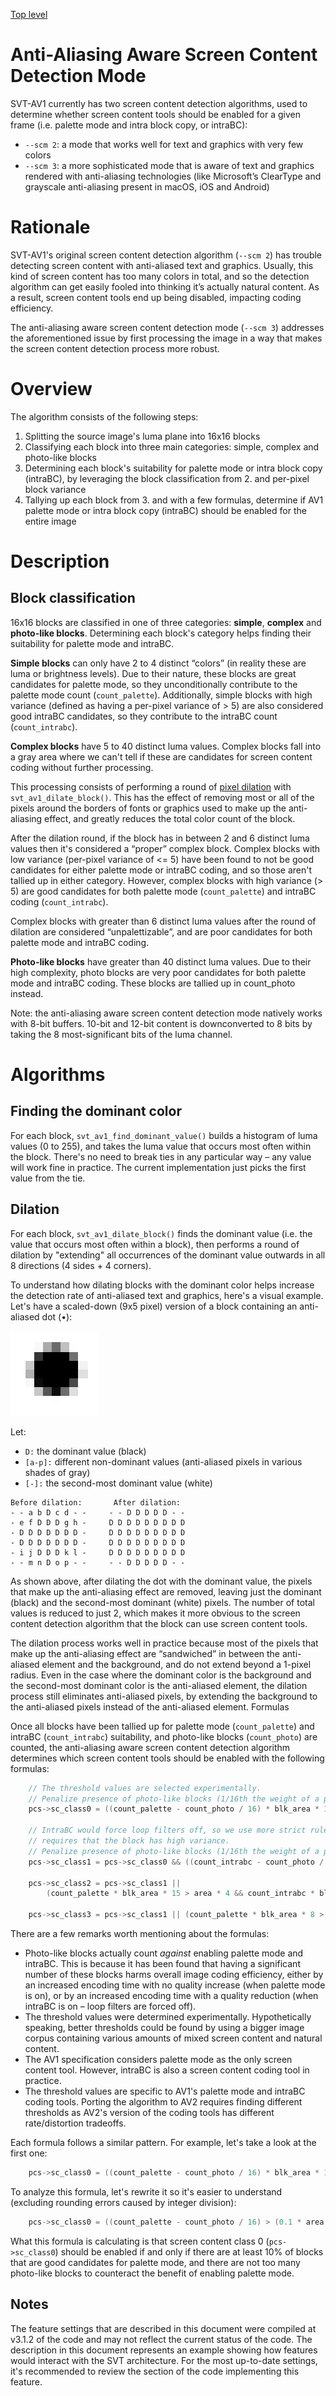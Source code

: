 [Top level](../README.md)

# Anti-Aliasing Aware Screen Content Detection Mode

SVT-AV1 currently has two screen content detection algorithms, used to determine whether screen content tools should be enabled for a given frame (i.e. palette mode and intra block copy, or intraBC):
- `--scm 2`: a mode that works well for text and graphics with very few colors
- `--scm 3`: a more sophisticated mode that is aware of text and graphics rendered with anti-aliasing technologies (like Microsoft’s ClearType and grayscale anti-aliasing present in macOS, iOS and Android)

# Rationale

SVT-AV1's original screen content detection algorithm (`--scm 2`) has trouble detecting screen content with anti-aliased text and graphics. Usually, this kind of screen content has too many colors in total, and so the detection algorithm can get easily fooled into thinking it’s actually natural content. As a result, screen content tools end up being disabled, impacting coding efficiency.

The anti-aliasing aware screen content detection mode (`--scm 3`) addresses the aforementioned issue by first processing the image in a way that makes the screen content detection process more robust.

# Overview

The algorithm consists of the following steps:
1. Splitting the source image's luma plane into 16x16 blocks
2. Classifying each block into three main categories: simple, complex and photo-like blocks
3. Determining each block's suitability for palette mode or intra block copy (intraBC), by leveraging the block classification from 2. and per-pixel block variance
4. Tallying up each block from 3. and with a few formulas, determine if AV1 palette mode or intra block copy (intraBC) should be enabled for the entire image

# Description

## Block classification

16x16 blocks are classified in one of three categories: **simple**, **complex** and **photo-like blocks**. Determining each block's category helps finding their suitability for palette mode and intraBC.

**Simple blocks** can only have 2 to 4 distinct “colors” (in reality these are luma or brightness levels). Due to their nature, these blocks are great candidates for palette mode, so they unconditionally contribute to the palette mode count (`count_palette`).
Additionally, simple blocks with high variance (defined as having a per-pixel variance of > 5) are also considered good intraBC candidates, so they contribute to the intraBC count (`count_intrabc`).

**Complex blocks** have 5 to 40 distinct luma values. Complex blocks fall into a gray area where we can't tell if these are candidates for screen content coding without further processing.

This processing consists of performing a round of [pixel dilation](https://en.wikipedia.org/wiki/Dilation_(morphology)) with `svt_av1_dilate_block()`. This has the effect of removing most or all of the pixels around the borders of fonts or graphics used to make up the anti-aliasing effect, and greatly reduces the total color count of the block.

After the dilation round, if the block has in between 2 and 6 distinct luma values then it's considered a “proper” complex block. Complex blocks with low variance (per-pixel variance of <= 5) have been found to not be good candidates for either palette mode or intraBC coding, and so those aren't tallied up in either category. However, complex blocks with high variance (> 5) are good candidates for both palette mode (`count_palette`) and intraBC coding (`count_intrabc`).

Complex blocks with greater than 6 distinct luma values after the round of dilation are considered “unpalettizable”, and are poor candidates for both palette mode and intraBC coding.

**Photo-like blocks** have greater than 40 distinct luma values. Due to their high complexity, photo blocks are very poor candidates for both palette mode and intraBC coding. These blocks are tallied up in count_photo instead.

Note: the anti-aliasing aware screen content detection mode natively works with 8-bit buffers. 10-bit and 12-bit content is downconverted to 8 bits by taking the 8 most-significant bits of the luma channel.

# Algorithms

## Finding the dominant color

For each block, `svt_av1_find_dominant_value()` builds a histogram of luma values (0 to 255), and takes the luma value that occurs most often within the block. There's no need to break ties in any particular way – any value will work fine in practice. The current implementation just picks the first value from the tie.

## Dilation

For each block, `svt_av1_dilate_block()` finds the dominant value (i.e. the value that occurs most often within a block), then performs a round of dilation by "extending" all occurrences of the dominant value outwards in all 8 directions (4 sides + 4 corners).

To understand how dilating blocks with the dominant color helps increase the detection rate of anti-aliased text and graphics, here's a visual example. Let's have a scaled-down (9x5 pixel) version of a block containing an anti-aliased dot (•):

![Zoomed-in view of anti-aliased dot](img/aa-aware-scd-mode-dot.png)

Let:
- `D:` the dominant value (black)
- `[a-p]:` different non-dominant values (anti-aliased pixels in various shades of gray)
- `[-]:` the second-most dominant value (white)

```
Before dilation:       After dilation:
- - a b D c d - -     - - D D D D D - -
- e f D D D g h -     D D D D D D D D D
- D D D D D D D -     D D D D D D D D D
- D D D D D D D -     D D D D D D D D D
- i j D D D k l -     D D D D D D D D D
- - m n D o p - -     - - D D D D D - -
```

As shown above, after dilating the dot with the dominant value, the pixels that make up the anti-aliasing effect are removed, leaving just the dominant (black) and the second-most dominant (white) pixels. The number of total values is reduced to just 2, which makes it more obvious to the screen content detection algorithm that the block can use screen content tools.

The dilation process works well in practice because most of the pixels that make up the anti-aliasing effect are “sandwiched” in between the anti-aliased element and the background, and do not extend beyond a 1-pixel radius. Even in the case where the dominant color is the background and the second-most dominant color is the anti-aliased element, the dilation process still eliminates anti-aliased pixels, by extending the background to the anti-aliased pixels instead of the anti-aliased element.
Formulas

Once all blocks have been tallied up for palette mode (`count_palette`) and intraBC (`count_intrabc`) suitability, and photo-like blocks (`count_photo`) are counted, the anti-aliasing aware screen content detection algorithm determines which screen content tools should be enabled with the following formulas:

```c
    // The threshold values are selected experimentally.
    // Penalize presence of photo-like blocks (1/16th the weight of a palettizable block)
    pcs->sc_class0 = ((count_palette - count_photo / 16) * blk_area * 10 > area);

    // IntraBC would force loop filters off, so we use more strict rules that also
    // requires that the block has high variance.
    // Penalize presence of photo-like blocks (1/16th the weight of a palettizable block)
    pcs->sc_class1 = pcs->sc_class0 && ((count_intrabc - count_photo / 16) * blk_area * 12 > area);

    pcs->sc_class2 = pcs->sc_class1 ||
        (count_palette * blk_area * 15 > area * 4 && count_intrabc * blk_area * 30 > area);

    pcs->sc_class3 = pcs->sc_class1 || (count_palette * blk_area * 8 > area && count_intrabc * blk_area * 50 > area);
```

There are a few remarks worth mentioning about the formulas:
- Photo-like blocks actually count *against* enabling palette mode and intraBC. This is because it has been found that having a significant number of these blocks harms overall image coding efficiency, either by an increased encoding time with no quality increase (when palette mode is on), or by an increased encoding time with a quality reduction (when intraBC is on – loop filters are forced off).
- The threshold values were determined experimentally. Hypothetically speaking, better thresholds could be found by using a bigger image corpus containing various amounts of mixed screen content and natural content.
- The AV1 specification considers palette mode as the only screen content tool. However, intraBC is also a screen content coding tool in practice.
- The threshold values are specific to AV1's palette mode and intraBC coding tools. Porting the algorithm to AV2 requires finding different thresholds as AV2's version of the coding tools has different rate/distortion tradeoffs.

Each formula follows a similar pattern. For example, let's take a look at the first one:
```c
    pcs->sc_class0 = ((count_palette - count_photo / 16) * blk_area * 10 > area);
```

To analyze this formula, let's rewrite it so it's easier to understand (excluding rounding errors caused by integer division):
```c
    pcs->sc_class0 = ((count_palette - count_photo / 16) > (0.1 * area / blk_area));
```

What this formula is calculating is that screen content class 0 (`pcs->sc_class0`) should be enabled if and only if there are at least 10% of blocks that are good candidates for palette mode, and there are not too many photo-like blocks to counteract the benefit of enabling palette mode.

## Notes

The feature settings that are described in this document were compiled at
v3.1.2 of the code and may not reflect the current status of the code. The
description in this document represents an example showing how features would
interact with the SVT architecture. For the most up-to-date settings, it's
recommended to review the section of the code implementing this feature.
